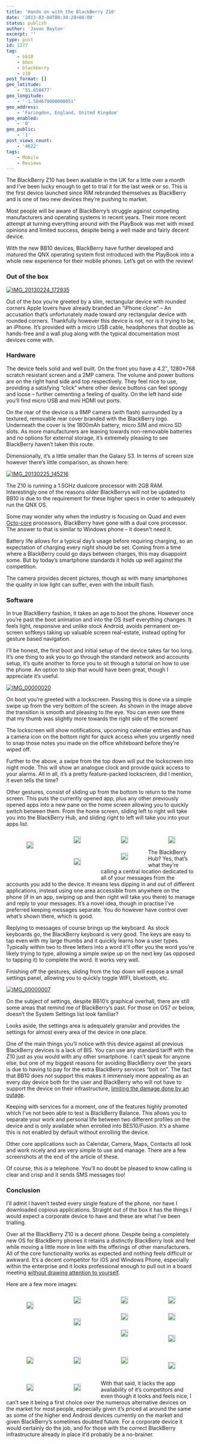 ```yaml
---
title: 'Hands on with the BlackBerry Z10'
date: '2013-03-04T00:38:28+00:00'
status: publish
author: 'Jason Bayton'
excerpt: ''
type: post
id: 1277
tag:
    - bb10
    - bbos
    - blackberry
    - z10
post_format: []
geo_latitude:
    - '51.658477'
geo_longitude:
    - '-1.584679000000051'
geo_address:
    - 'Faringdon, England, United Kingdom'
geo_enabled:
    - '0'
geo_public:
    - '1'
post_views_count:
    - '4622'
tags:
    - Mobile
    - Reviews
---
```

The BlackBerry Z10 has been available in the UK for a little over a month and I’ve been lucky enough to get to trial it for the last week or so. This is the first device launched since RIM rebranded themselves as BlackBerry and is one of two new devices they’re pushing to market.

Most people will be aware of BlackBerry’s struggle against competing manufacturers and operating systems in recent years. Their more recent attempt at turning everything around with the PlayBook was met with mixed opinions and limited success, despite being a well made and fairly decent device.

With the new BB10 devices, BlackBerry have further developed and matured the QNX operating system first introduced with the PlayBook into a whole new experience for their mobile phones. Let’s get on with the review!

### Out of the box

[![IMG_20130224_172935](https://r2_worker.bayton.workers.dev/uploads/2013/03/IMG_20130224_172935.jpg)](https://r2_worker.bayton.workers.dev/uploads/2013/03/IMG_20130224_172935.jpg)

Out of the box you’re greeted by a slim, rectangular device with rounded corners Apple lovers have already branded an “iPhone clone” – An accusation that’s unfortunately made toward *any* rectangular device with rounded corners. Thankfully however this device is not, nor is it trying to be, an iPhone. It’s provided with a micro USB cable, headphones that double as hands-free and a wall plug along with the typical documentation most devices come with.

### Hardware

The device feels solid and well built. On the front you have a 4.2″, 1280×768 scratch resistant screen and a 2MP camera. The volume and power buttons are on the right hand side and top respectively. They feel nice to use, providing a satisfying “click” where other device buttons can feel spongy and loose – further cementing a feeling of quality. On the left hand side you’ll find micro USB and mini HDMI out ports.

On the rear of the device is a 8MP camera (with flash) surrounded by a textured, removable rear cover branded with the BlackBerry logo. Underneath the cover is the 1800mAh battery, micro SIM and micro SD slots. As more manufacturers are leaning towards non-removable batteries and no options for external storage, it’s extremely pleasing to see BlackBerry haven’t taken this route.

Dimensionally, it’s a little smaller than the Galaxy S3. In terms of screen size however there’s little comparison, as shown here:

[![IMG_20130225_145216](https://r2_worker.bayton.workers.dev/uploads/2013/03/IMG_20130225_145216.jpg)](https://r2_worker.bayton.workers.dev/uploads/2013/03/IMG_20130225_145216.jpg)

The Z10 is running a 1.5GHz dualcore processor with 2GB RAM. Interestingly one of the reasons older BlackBerrys will not be updated to BB10 is due to the requirement for these higher specs in order to adequately run the QNX OS.

Some may wonder why when the industry is focusing on Quad and even [Octo-core](http://www.theregister.co.uk/2012/11/21/samsung_arm/) processors, BlackBerry have gone with a dual core processor. The answer to that is similar to Windows phone – it doesn’t need it.

Battery life allows for a typical day’s usage before requiring charging, so an expectation of charging every night should be set. Coming from a time where a BlackBerry could go days between charges, this may disappoint some. But by today’s smartphone standards it holds up well against the competition.

The camera provides decent pictures, though as with many smartphones the quality in low light can suffer, even with the inbuilt flash.

### Software

In true BlackBerry fashion, it takes an age to boot the phone. However once you’re past the boot animation and into the OS itself everything changes. It feels light, responsive and unlike stock Android, avoids permanent on-screen softkeys taking up valuable screen real-estate, instead opting for gesture based navigation.

I’ll be honest, the first boot and initial setup of the device takes far too long. It’s one thing to ask you to go through the standard network and accounts setup, it’s quite another to force you to sit through a tutorial on how to use the phone. An option to skip that would have been great, though I appreciate it’s useful.

[![IMG_00000020](https://r2_worker.bayton.workers.dev/uploads/2013/03/IMG_00000020-614x1024.png)](https://r2_worker.bayton.workers.dev/uploads/2013/03/IMG_00000020.png)

On boot you’re greeted with a lockscreen. Passing this is done via a simple swipe up from the very bottom of the screen. As shown in the image above the transition is smooth and pleasing to the eye. You can even see there that my thumb was slightly more towards the right side of the screen!

The lockscreen will show notifications, upcoming calendar entries and has a camera icon on the bottom right for quick access when you urgently need to snap those notes you made on the office whiteboard before they’re wiped off.

Further to the above, a swipe from the top down will put the lockscreen into night mode. This will show an analogue clock and provide quick access to your alarms. All in all, it’s a pretty feature-packed lockscreen, did I mention, it even tells the time?

Other gestures, consist of sliding up from the bottom to return to the home screen. This puts the currently opened app, plus any other previously opened apps into a new pane on the home screen allowing you to quickly switch between them. From the home screen, sliding left to right will take you into the BlackBerry Hub, and sliding right to left will take you into your apps list.

 <style type="text/css">
			#gallery-27 {
				margin: auto;
			}
			#gallery-27 .gallery-item {
				float: left;
				margin-top: 10px;
				text-align: center;
				width: 25%;
			}
			#gallery-27 img {
				border: 2px solid #cfcfcf;
			}
			#gallery-27 .gallery-caption {
				margin-left: 0;
			}
			/* see gallery_shortcode() in wp-includes/media.php */
		</style>

<div class="gallery galleryid-0 gallery-columns-4 gallery-size-thumbnail" id="gallery-27"><dl class="gallery-item"> <dt class="gallery-icon portrait"> 

[![](https://r2_worker.bayton.workers.dev/uploads/2013/03/IMG_00000019.png)](/2013/03/hands-on-with-the-blackberry-z10/img_00000019/) </dt></dl><dl class="gallery-item"> <dt class="gallery-icon portrait"> [![](https://r2_worker.bayton.workers.dev/uploads/2013/03/IMG_00000022.png)](/2013/03/hands-on-with-the-blackberry-z10/img_00000022/) </dt></dl><dl class="gallery-item"> <dt class="gallery-icon portrait"> [![](https://r2_worker.bayton.workers.dev/uploads/2013/03/IMG_00000014.png)](/2013/03/hands-on-with-the-blackberry-z10/img_00000014/) </dt></dl><dl class="gallery-item"> <dt class="gallery-icon portrait"> [![](https://r2_worker.bayton.workers.dev/uploads/2013/03/IMG_00000024.png)](/2013/03/hands-on-with-the-blackberry-z10/img_00000024/) </dt></dl>  
<dl class="gallery-item"> <dt class="gallery-icon portrait"> 

[![](https://r2_worker.bayton.workers.dev/uploads/2013/03/IMG_00000003.png)](/2013/03/hands-on-with-the-blackberry-z10/img_00000003/) </dt></dl><dl class="gallery-item"> <dt class="gallery-icon portrait"> [![](https://r2_worker.bayton.workers.dev/uploads/2013/03/IMG_00000013.png)](/2013/03/hands-on-with-the-blackberry-z10/img_00000013/) </dt></dl>   
</div>

The BlackBerry Hub? Yes, that’s what they’re calling a central location dedicated to all of your messages from the accounts you add to the device. It means less dipping in and out of different applications, instead using one area accessible from anywhere on the phone (if in an app, swiping up and then right will take you there) to manage and reply to your messages. It’s a novel idea, though in practise I’ve preferred keeping messages separate. You do however have control over what’s shown there, which is good.

Replying to messages of course brings up the keyboard. As stock keyboards go, the BlackBerry keyboard is very good. The keys are easy to tap even with my large thumbs and it quickly learns how a user types. Typically within two to three letters into a word it’ll offer you the word you’re likely trying to type, allowing a simple swipe up on the next key (as opposed to tapping it) to complete the word. It works very well.

Finishing off the gestures, sliding from the top down will expose a small settings panel, allowing you to quickly toggle WIFI, bluetooth, etc.

[![IMG_00000007](https://r2_worker.bayton.workers.dev/uploads/2013/03/IMG_00000007-614x1024.png)](https://r2_worker.bayton.workers.dev/uploads/2013/03/IMG_00000007.png)

On the subject of settings, despite BB10’s graphical overhall, there are still some areas that remind me of BlackBerry’s past. For those on OS7 or below, doesn’t the System Settings list look familiar?

Looks aside, the settings area is adequately granular and provides the settings for almost every area of the device in one place.

One of the main things you’ll notice with this device against all previous BlackBerry devices is a lack of BIS. You can use any standard tariff with the Z10 just as you would with any other smartphone. I can’t speak for anyone else, but one of my biggest reasons for avoiding BlackBerry over the years is due to having to pay for the extra BlackBerry services “bolt on”. The fact that BB10 does not support this makes it immensely more appealing as an every day device both for the user and BlackBerry who will not have to support the device on their infrastructure, [limiting the damage done by an outage](http://www.guardian.co.uk/technology/2012/sep/21/blackberry-outage-europe-rim-confirms).

Keeping with services for a moment, one of the features highly promoted which I’ve not been able to test is BlackBerry Balance. This allows you to separate your work and personal life between two different profiles on the device and is only available when enrolled into BES10/Fusion. It’s a shame this is not enabled by default without enrolling the device.

Other core applications such as Calendar, Camera, Maps, Contacts all look and work nicely and are very simple to use and manage. There are a few screenshots at the end of the article of these.

Of course, this *is* a telephone. You’ll no doubt be pleased to know calling is clear and crisp and it sends SMS messages too!

### Conclusion

I’ll admit I haven’t tested every single feature of the phone, nor have I downloaded copious applications. Straight out of the box it has the things I would expect a corporate device to have and these are what I’ve been trialling.

Over all the BlackBerry Z10 is a decent phone. Despite being a completely new OS for BlackBerry phones it retains a distinctly BlackBerry look and feel while moving a little more in line with the offerings of other manufacturers. All of the core functionality works as expected and nothing feels difficult or awkward. It’s a decent competitor for iOS and Windows Phone, especially within the enterprise and it looks professional enough to pull out in a board meeting [without drawing attention to yourself](https://r2_worker.bayton.workers.dev/uploads/2013/03/304467-htc-windows-phone-8x-at-t-yellow.jpg).

Here are a few more images:

 <style type="text/css">
			#gallery-28 {
				margin: auto;
			}
			#gallery-28 .gallery-item {
				float: left;
				margin-top: 10px;
				text-align: center;
				width: 25%;
			}
			#gallery-28 img {
				border: 2px solid #cfcfcf;
			}
			#gallery-28 .gallery-caption {
				margin-left: 0;
			}
			/* see gallery_shortcode() in wp-includes/media.php */
		</style>

<div class="gallery galleryid-0 gallery-columns-4 gallery-size-thumbnail" id="gallery-28"><dl class="gallery-item"> <dt class="gallery-icon portrait"> 

[![](https://r2_worker.bayton.workers.dev/uploads/2013/03/IMG_00000008.png)](/2013/03/hands-on-with-the-blackberry-z10/img_00000008/) </dt></dl><dl class="gallery-item"> <dt class="gallery-icon portrait"> [![](https://r2_worker.bayton.workers.dev/uploads/2013/03/IMG_00000016.png)](/2013/03/hands-on-with-the-blackberry-z10/img_00000016/) </dt></dl><dl class="gallery-item"> <dt class="gallery-icon portrait"> [![](https://r2_worker.bayton.workers.dev/uploads/2013/03/IMG_00000006.png)](/2013/03/hands-on-with-the-blackberry-z10/img_00000006/) </dt></dl><dl class="gallery-item"> <dt class="gallery-icon portrait"> [![](https://r2_worker.bayton.workers.dev/uploads/2013/03/IMG_00000005.png)](/2013/03/hands-on-with-the-blackberry-z10/img_00000005/) </dt></dl>  
<dl class="gallery-item"> <dt class="gallery-icon landscape"> 

[![](https://r2_worker.bayton.workers.dev/uploads/2013/03/IMG_20130224_173034.jpg)](/2013/03/hands-on-with-the-blackberry-z10/img_20130224_173034/) </dt></dl><dl class="gallery-item"> <dt class="gallery-icon portrait"> [![](https://r2_worker.bayton.workers.dev/uploads/2013/03/IMG_00000015.png)](/2013/03/hands-on-with-the-blackberry-z10/img_00000015/) </dt></dl><dl class="gallery-item"> <dt class="gallery-icon portrait"> [![](https://r2_worker.bayton.workers.dev/uploads/2013/03/IMG_00000017.png)](/2013/03/hands-on-with-the-blackberry-z10/img_00000017/) </dt></dl><dl class="gallery-item"> <dt class="gallery-icon portrait"> [![](https://r2_worker.bayton.workers.dev/uploads/2013/03/IMG_00000012.png)](/2013/03/hands-on-with-the-blackberry-z10/img_00000012/) </dt></dl>  
<dl class="gallery-item"> <dt class="gallery-icon portrait"> 

[![](https://r2_worker.bayton.workers.dev/uploads/2013/03/IMG_00000021.png)](/2013/03/hands-on-with-the-blackberry-z10/img_00000021/) </dt></dl><dl class="gallery-item"> <dt class="gallery-icon portrait"> [![](https://r2_worker.bayton.workers.dev/uploads/2013/03/IMG_00000010.png)](/2013/03/hands-on-with-the-blackberry-z10/img_00000010/) </dt></dl><dl class="gallery-item"> <dt class="gallery-icon portrait"> [![](https://r2_worker.bayton.workers.dev/uploads/2013/03/IMG_00000023.png)](/2013/03/hands-on-with-the-blackberry-z10/img_00000023/) </dt></dl><dl class="gallery-item"> <dt class="gallery-icon portrait"> [![](https://r2_worker.bayton.workers.dev/uploads/2013/03/IMG_00000018.png)](/2013/03/hands-on-with-the-blackberry-z10/img_00000018/) </dt></dl>  
<dl class="gallery-item"> <dt class="gallery-icon landscape"> 

[![](https://r2_worker.bayton.workers.dev/uploads/2013/03/IMG_20130224_173001.jpg)](/2013/03/hands-on-with-the-blackberry-z10/img_20130224_173001/) </dt></dl><dl class="gallery-item"> <dt class="gallery-icon landscape"> [![](https://r2_worker.bayton.workers.dev/uploads/2013/03/IMG_20130224_173401-e1485294355911.jpg)](/2013/03/hands-on-with-the-blackberry-z10/img_20130224_173401/) </dt></dl><dl class="gallery-item"> <dt class="gallery-icon portrait"> [![](https://r2_worker.bayton.workers.dev/uploads/2013/03/IMG_00000009.png)](/2013/03/hands-on-with-the-blackberry-z10/img_00000009/) </dt></dl>   
 </div>

With that said, it lacks the app availability of it’s competitors and even though it looks and feels nice, I can’t see it being a first choice over the numerous alternative devices on the market for most people, especially given it’s priced at around the same as some of the higher end Android devices currently on the market and given BlackBerry’s sometimes doubted future. For a corporate device it would certainly do the job, and for those with the correct BlackBerry infrastructure already in place it’d probably be a no-brainer.